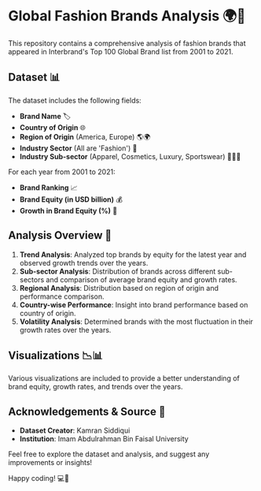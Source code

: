 # Global Fashion Brands Analysis 🌍👗

This repository contains a comprehensive analysis of fashion brands that appeared in Interbrand's Top 100 Global Brand list from 2001 to 2021.

## Dataset 📊

The dataset includes the following fields:

- **Brand Name** 🏷️
- **Country of Origin** 🌐
- **Region of Origin** (America, Europe) 🌎🌍
- **Industry Sector** (All are 'Fashion') 👚
- **Industry Sub-sector** (Apparel, Cosmetics, Luxury, Sportswear) 💄👜👟

For each year from 2001 to 2021:

- **Brand Ranking** 📈
- **Brand Equity (in USD billion)** 💰
- **Growth in Brand Equity (%)** 🚀

## Analysis Overview 📝

1. **Trend Analysis**: Analyzed top brands by equity for the latest year and observed growth trends over the years.
2. **Sub-sector Analysis**: Distribution of brands across different sub-sectors and comparison of average brand equity and growth rates.
3. **Regional Analysis**: Distribution based on region of origin and performance comparison.
4. **Country-wise Performance**: Insight into brand performance based on country of origin.
5. **Volatility Analysis**: Determined brands with the most fluctuation in their growth rates over the years.

## Visualizations 📉📊

Various visualizations are included to provide a better understanding of brand equity, growth rates, and trends over the years.

## Acknowledgements & Source 🙏

- **Dataset Creator**: Kamran Siddiqui
- **Institution**: Imam Abdulrahman Bin Faisal University

Feel free to explore the dataset and analysis, and suggest any improvements or insights! 

Happy coding! 💻🚀
